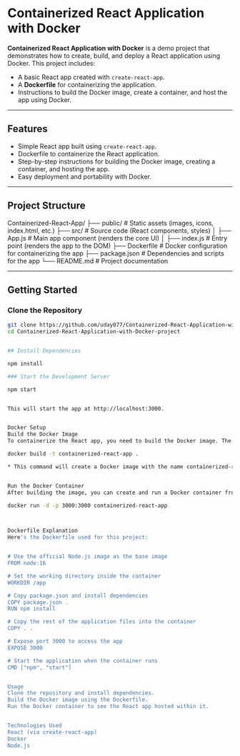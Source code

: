 # Containerized React Application with Docker

**Containerized React Application with Docker** is a demo project that demonstrates how to create, build, and deploy a React application using Docker. This project includes:
- A basic React app created with `create-react-app`.
- A **Dockerfile** for containerizing the application.
- Instructions to build the Docker image, create a container, and host the app using Docker.

---

## Features
- Simple React app built using `create-react-app`.
- Dockerfile to containerize the React application.
- Step-by-step instructions for building the Docker image, creating a container, and hosting the app.
- Easy deployment and portability with Docker.

---

## Project Structure

Containerized-React-App/ ├── public/ # Static assets (images, icons, index.html, etc.) ├── src/ # Source code (React components, styles) │ ├── App.js # Main app component (renders the core UI) │ ├── index.js # Entry point (renders the app to the DOM) ├── Dockerfile # Docker configuration for containerizing the app ├── package.json # Dependencies and scripts for the app └── README.md # Project documentation


---

## Getting Started

### Clone the Repository

```bash
git clone https://github.com/uday077/Containerized-React-Application-with-Docker-project.git
cd Containerized-React-Application-with-Docker-project


## Install Dependencies

npm install

### Start the Development Server

npm start


This will start the app at http://localhost:3000.


Docker Setup
Build the Docker Image
To containerize the React app, you need to build the Docker image. The project includes a Dockerfile for this purpose.

docker build -t containerized-react-app .

* This command will create a Docker image with the name containerized-react-app.


Run the Docker Container
After building the image, you can create and run a Docker container from that image.

docker run -d -p 3000:3000 containerized-react-app



Dockerfile Explanation
Here's the Dockerfile used for this project:


# Use the official Node.js image as the base image
FROM node:16

# Set the working directory inside the container
WORKDIR /app

# Copy package.json and install dependencies
COPY package.json .
RUN npm install

# Copy the rest of the application files into the container
COPY . .

# Expose port 3000 to access the app
EXPOSE 3000

# Start the application when the container runs
CMD ["npm", "start"]


Usage
Clone the repository and install dependencies.
Build the Docker image using the Dockerfile.
Run the Docker container to see the React app hosted within it.


Technologies Used
React (via create-react-app)
Docker
Node.js






